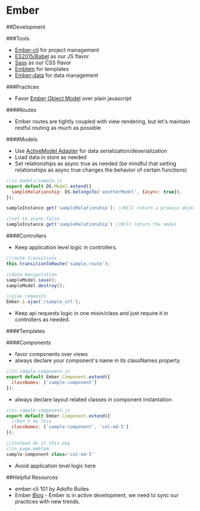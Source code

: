 # Ember

##Development

###Tools
- [Ember-cli](http://www.ember-cli.com/) for project management
- [ES2015/Babel](https://babeljs.io/) as our JS flavor
- [Sass](http://sass-lang.com/) as our CSS flavor
- [Emblem](http://emblemjs.com/) for templates
- [Ember-data](https://github.com/emberjs/data) for data management

###Practices
- Favor [Ember Object Model](http://guides.emberjs.com/v1.11.0/object-model/classes-and-instances/) over plain javascript

####Routes
- Ember routes are tightly coupled with view rendering, but let's maintain restful routing as much as possible

####Models
- Use [ActiveModel Adapter](http://emberjs.com/api/data/classes/DS.ActiveModelAdapter.html) for data serialization/deserialization
- Load data in store as needed
- Set relationships as async true as needed (be mindful that setting relationships as async true changes the behavior of certain functions)

```javascript
//in models/sample.js
export default DS.Model.extend({
  sampleRelationship: DS.belongsTo('anotherModel', {async: true}),
});

sampleInstance.get('sampleRelationship'); //Will return a promise object

//set to async:false
sampleInstance.get('sampleRelationship') //Will return the model

```

####Controllers
- Keep application level logic in controllers.

```javascript
//route transitions
this.transitionToRoute('sample.route');

//data manipulation
sampleModel.save();
sampleModel.destroy();

//ajax requests
Ember.$.ajax('/sample_url');
```

- Keep api requests logic in one mixin/class and just require it in controllers as needed.

####Templates

####Components
- favor components over views
- always declare your component's name in its classNames property

```javascript
//in sample-component.js
export default Ember.Component.extend({
  classNames: ['sample-component']
});
```

- always declare layout related classes in component instantation

```javascript
//in sample-component.js
export default Ember.Component.extend({
  //Don't do this
  classNames: ['sample-component', 'col-md-5']
});

//instead do it this way
//in page.emblem
sample-component class='col-md-5'
```

- Avoid application level logic here

##Helpful Resources
- ember-cli 101 by Adolfo Builes
- Ember [Blog](http://emberjs.com/blog/) - Ember is in active development, we need to sync our practices with new trends.
